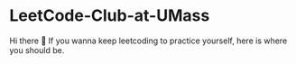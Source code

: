# LeetCode-Club-at-UMass
Hi there 👋 If you wanna keep leetcoding to practice yourself, here is where you should be.
